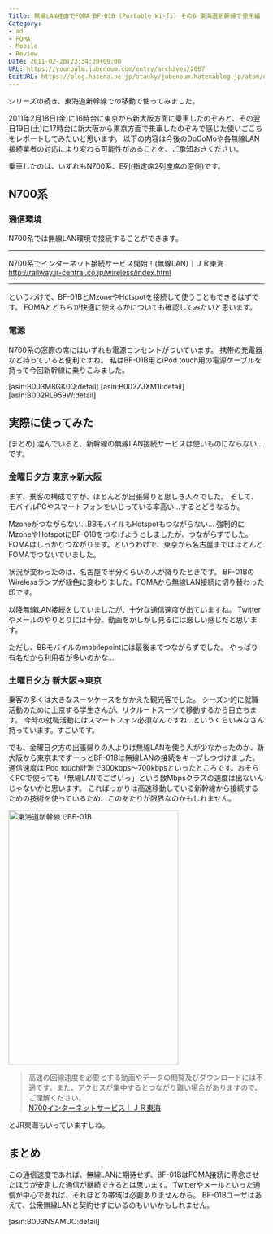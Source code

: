 ```yaml
---
Title: 無線LAN経由でFOMA BF-01B (Portable Wi-fi) その6 東海道新幹線で使用編
Category:
- ad
- FOMA
- Mobile
- Review
Date: 2011-02-20T23:34:20+09:00
URL: https://yourpalm.jubenoum.com/entry/archives/2067
EditURL: https://blog.hatena.ne.jp/atauky/jubenoum.hatenablog.jp/atom/entry/6653458415120887470
---
```


シリーズの続き、東海道新幹線での移動で使ってみました。


2011年2月18日(金)に16時台に東京から新大阪方面に乗車したのぞみと、その翌日19日(土)に17時台に新大阪から東京方面で乗車したのぞみで感じた使いごこちをレポートしてみたいと思います。
以下の内容は今後のDoCoMoや各無線LAN接続業者の対応により変わる可能性があることを、ご承知おきください。

乗車したのは、いずれもN700系、E列(指定席2列座席の窓側)です。

<!--more-->


<h2>N700系</h2>
<h3>通信環境</h3>

N700系では無線LAN環境で接続することができます。

<hr />

N700系でインターネット接続サービス開始！(無線LAN)｜ＪＲ東海
<a href="http://railway.jr-central.co.jp/wireless/index.html" title="N700系でインターネット接続サービス開始！(無線LAN)｜ＪＲ東海">http://railway.jr-central.co.jp/wireless/index.html</a>

<hr />

というわけで、BF-01BとMzoneやHotspotを接続して使うこともできるはずです。
FOMAとどちらが快適に使えるかについても確認してみたいと思います。

<h3>電源</h3>

N700系の窓際の席にはいずれも電源コンセントがついています。
携帯の充電器など持っていると便利ですね。
私はBF-01B用とiPod touch用の電源ケーブルを持って今回新幹線に乗りこみました。

[asin:B003M8GK0Q:detail]
[asin:B002ZJXM1I:detail]
[asin:B002RL959W:detail]


<h2>実際に使ってみた</h2>

[まとめ] 混んでいると、新幹線の無線LAN接続サービスは使いものにならない…です。

<h3>金曜日夕方 東京→新大阪</h3>

まず、乗客の構成ですが、ほとんどが出張帰りと思しき人々でした。
そして、モバイルPCやスマートフォンをいじっている率高い…するとどうなるか。

Mzoneがつながらない…BBモバイルもHotspotもつながらない…
強制的にMzoneやHotspotにBF-01Bをつなげようとしましたが、つながらずでした。
FOMAはしっかりつながります。というわけで、東京から名古屋まではほとんどFOMAでつないでいました。

状況が変わったのは、名古屋で半分くらいの人が降りたときです。
BF-01BのWirelessランプが緑色に変わりました。FOMAから無線LAN接続に切り替わった印です。

以降無線LAN接続をしていましたが、十分な通信速度が出ていますね。
Twitterやメールのやりとりには十分。動画をがしがし見るには厳しい感じだと思います。

ただし、BBモバイルのmobilepointには最後までつながらずでした。
やっぱり有名だから利用者が多いのかな…

<h3>土曜日夕方 新大阪→東京</h3>

乗客の多くは大きなスーツケースをかかえた観光客でした。
シーズン的に就職活動のために上京する学生さんが、リクルートスーツで移動するから目立ちます。
今時の就職活動にはスマートフォン必須なんですね…というくらいみなさん持っています。すごいです。

でも、金曜日夕方の出張帰りの人よりは無線LANを使う人が少なかったのか、新大阪から東京までずーっとBF-01Bは無線LANの接続をキープしつづけました。
通信速度はiPod touch計測で300kbps〜700kbpsといったところです。おそらくPCで使っても「無線LANでございっ」という数Mbpsクラスの速度は出ないんじゃないかと思います。
こればっかりは高速移動している新幹線から接続するための技術を使っているため、このあたりが限界なのかもしれません。

<!-- [flickr id="5461046971" thumbnail="medium"] -->
<a class='flickr2tag-img' href='http://www.flickr.com/photo.gne?id=5461046971' title='東海道新幹線でBF-01B'><img width='334px' height='500px' src='http://farm6.static.flickr.com/5176/5461046971_c74f2babe0.jpg' alt='東海道新幹線でBF-01B'></a>


<blockquote cite="http://n700portal.jr-central.co.jp/" title="N700インターネットサービス｜ＪＲ東海"><p>高速の回線速度を必要とする動画やデータの閲覧及びダウンロードには不適です。また、アクセスが集中するとつながり難い場合がありますので、ご理解ください。 <br /><a href="http://n700portal.jr-central.co.jp/" title="N700インターネットサービス｜ＪＲ東海">N700インターネットサービス｜ＪＲ東海</a><br /></p></blockquote>

とJR東海もいっていますしね。


<h2>まとめ</h2>

この通信速度であれば、無線LANに期待せず、BF-01BはFOMA接続に専念させたほうが安定した通信が継続できるとは思います。
Twitterやメールといった通信が中心であれば、それほどの帯域は必要ありませんから。
BF-01Bユーザはあえて、公衆無線LANと契約せずにいるのもいいかもしれません。

[asin:B003NSAMUO:detail]
